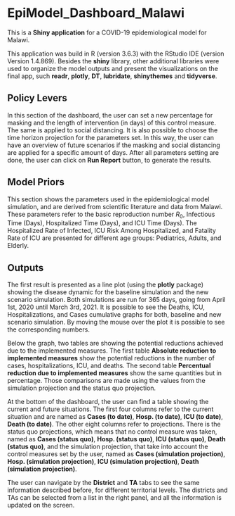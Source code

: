 # EpiModel_Dashboard_Malawi

This is a **Shiny application** for a COVID-19 epidemiological model for Malawi.

This application was build in R (version 3.6.3) with the RStudio IDE (version Version 1.4.869). Besides the **shiny** library, other additional libraries were used to organize the model outputs and present the visualizations on the final app, such **readr**, **plotly**, **DT**, **lubridate**, **shinythemes** and **tidyverse**.

## Policy Levers

In this section of the dashboard, the user can set a new percentage for masking and the length of intervention (in days) of this control measure. The same is applied to social distancing. It is also possible to choose the time horizon projection for the parameters set. In this way, the user can have an overview of future scenarios if the masking and social distancing are applied for a specific amount of days. After all parameters setting are done, the user can click on **Run Report** button, to generate the results. 

## Model Priors

This section shows the parameters used in the epidemiological model simulation, and are derived from scientific literature and data from Malawi. These parameters refer to the basic reproduction number $R_0$, Infectious Time (Days), Hospitalized Time (Days), and ICU Time (Days). The Hospitalized Rate of Infected, ICU Risk Among Hospitalized, and Fatality Rate of ICU are presented for different age groups: Pediatrics, Adults, and Elderly.

## Outputs

The first result is presented as a line plot (using the **plotly** package) showing the disease dynamic for the baseline simulation and the new scenario simulation. Both simulations are run for 365 days, going from April 1st, 2020 until March 3rd, 2021. It is possible to see the Deaths, ICU, Hospitalizations, and Cases cumulative graphs for both, baseline and new scenario simulation. By moving the mouse over the plot it is possible to see the corresponding numbers. 

Below the graph, two tables are showing the potential reductions achieved due to the implemented measures. The first table **Absolute reduction to implemented measures** show the potential reductions in the number of cases, hospitalizations, ICU, and deaths. The second table **Percentual reduction due to implemented measures** show the same quantities but in percentage. Those comparisons are made using the values from the simulation projection and the status quo projection.

At the bottom of the dashboard, the user can find a table showing the current and future situations. The first four columns refer to the current situation and are named as **Cases (to date)**, **Hosp. (to date)**, **ICU (to date)**, **Death (to date)**.  The other eight columns refer to projections. There is the status quo projections, which means that no control measure was taken, named as **Cases (status quo)**, **Hosp. (status quo)**, **ICU (status quo)**, **Death (status quo)**, and the simulation projection, that take into account the control measures set by the user, named as  **Cases (simulation projection)**, **Hosp. (simulation projection)**, **ICU (simulation projection)**, **Death (simulation projection)**.

The user can navigate by the **District** and **TA** tabs to see the same information described before, for different territorial levels. The districts and TAs can be selected from a list in the right panel, and all the information is updated on the screen. 






